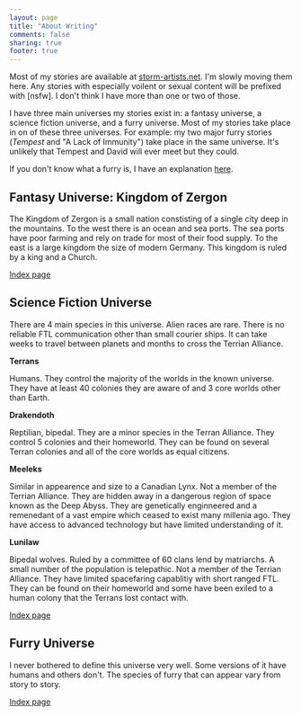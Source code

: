 ```yaml
---
layout: page
title: "About Writing"
comments: false
sharing: true
footer: true
---
```


Most of my stories are available at [storm-artists.net](http://epochwolf.storm-artists.net). I'm slowly moving them here. Any stories with especially voilent or sexual content will be prefixed with [nsfw]. I don't think I have more than one or two of those. 

I have three main universes my stories exist in: a fantasy universe, a science fiction universe, and a furry universe. Most of my stories take place in on of these three universes. For example: my two major furry stories (*Tempest* and "A Lack of Immunity") take place in the same universe. It's unlikely that Tempest and David will ever meet but they could.

If you don't know what a furry is, I have an explanation [here](/pages/what-is-a-furry).

## Fantasy Universe: Kingdom of Zergon

The Kingdom of Zergon is a small nation constisting of a single city deep in the mountains. To the west there is an ocean and sea ports. The sea ports have poor farming and rely on trade for most of their food supply. To the east is a large kingdom the size of modern Germany. This kingdom is ruled by a king and a Church.

[Index page](/blog/categories/fantasy/)

## Science Fiction Universe

There are 4 main species in this universe. Alien races are rare. There is no reliable FTL communication other than small courier ships. It can take weeks to travel between planets and months to cross the Terrian Alliance. 


**Terrans**

Humans. They control the majority of the worlds in the known universe. They have at least 40 colonies they are aware of and 3 core worlds other than Earth.

**Drakendoth**

Reptilian, bipedal. They are a minor species in the Terran Alliance. They control 5 colonies and their homeworld. They can be found on several Terran colonies and all of the core worlds as equal citizens.

**Meeleks**

Similar in appearence and size to a Canadian Lynx. Not a member of the Terrian Alliance. They are hidden away in a dangerous region of space known as the Deep Abyss. They are genetically enginneered and a remenedant of a vast empire which ceased to exist many millenia ago. They have access to advanced technology but have limited understanding of it.

**Lunilaw**

Bipedal wolves. Ruled by a committee of 60 clans lend by matriarchs. A small number of the population is telepathic. Not a member of the Terrian Alliance. They have limited spacefaring capablitiy with short ranged FTL. They can be found on their homeworld and some have been exiled to a human colony that the Terrans lost contact with.

[Index page](/blog/categories/fantasy/)

## Furry Universe

I never bothered to define this universe very well. Some versions of it have humans and others don't. The species of furry that can appear vary from story to story.

[Index page](/blog/categories/furry/)